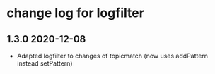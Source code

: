 # change log for logfilter

## 1.3.0 2020-12-08

- Adapted logfilter to changes of topicmatch (now uses addPattern instead setPattern)
